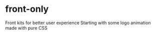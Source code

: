 # front-only
Front kits for better user experience
Starting with some logo animation made with pure CSS
